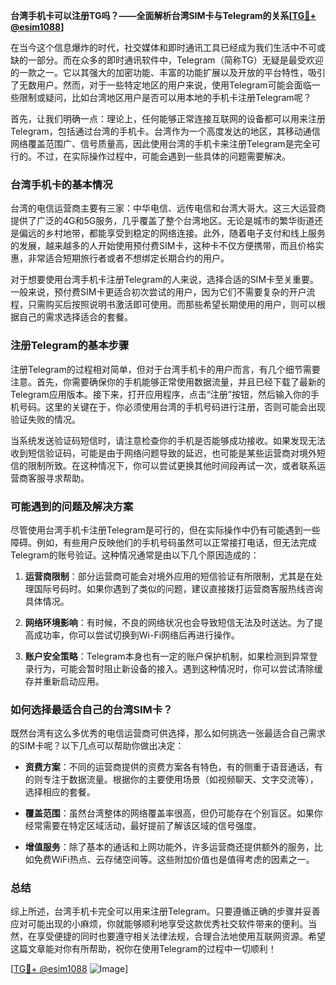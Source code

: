 **台湾手机卡可以注册TG吗？——全面解析台湾SIM卡与Telegram的关系[[TG💪+ @esim1088](https://t.me/s/esim1088)]**

在当今这个信息爆炸的时代，社交媒体和即时通讯工具已经成为我们生活中不可或缺的一部分。而在众多的即时通讯软件中，Telegram（简称TG）无疑是最受欢迎的一款之一。它以其强大的加密功能、丰富的功能扩展以及开放的平台特性，吸引了无数用户。然而，对于一些特定地区的用户来说，使用Telegram可能会面临一些限制或疑问，比如台湾地区用户是否可以用本地的手机卡注册Telegram呢？

首先，让我们明确一点：理论上，任何能够正常连接互联网的设备都可以用来注册Telegram，包括通过台湾的手机卡。台湾作为一个高度发达的地区，其移动通信网络覆盖范围广、信号质量高，因此使用台湾的手机卡来注册Telegram是完全可行的。不过，在实际操作过程中，可能会遇到一些具体的问题需要解决。

### **台湾手机卡的基本情况**

台湾的电信运营商主要有三家：中华电信、远传电信和台湾大哥大。这三大运营商提供了广泛的4G和5G服务，几乎覆盖了整个台湾地区。无论是城市的繁华街道还是偏远的乡村地带，都能享受到稳定的网络连接。此外，随着电子支付和线上服务的发展，越来越多的人开始使用预付费SIM卡，这种卡不仅方便携带，而且价格实惠，非常适合短期旅行者或者不想绑定长期合约的用户。

对于想要使用台湾手机卡注册Telegram的人来说，选择合适的SIM卡至关重要。一般来说，预付费SIM卡更适合初次尝试的用户，因为它们不需要复杂的开户流程，只需购买后按照说明书激活即可使用。而那些希望长期使用的用户，则可以根据自己的需求选择适合的套餐。

### **注册Telegram的基本步骤**

注册Telegram的过程相对简单，但对于台湾手机卡的用户而言，有几个细节需要注意。首先，你需要确保你的手机能够正常使用数据流量，并且已经下载了最新的Telegram应用版本。接下来，打开应用程序，点击“注册”按钮，然后输入你的手机号码。这里的关键在于，你必须使用台湾的手机号码进行注册，否则可能会出现验证失败的情况。

当系统发送验证码短信时，请注意检查你的手机是否能够成功接收。如果发现无法收到短信验证码，可能是由于网络问题导致的延迟，也可能是某些运营商对境外短信的限制所致。在这种情况下，你可以尝试更换其他时间段再试一次，或者联系运营商客服寻求帮助。

### **可能遇到的问题及解决方案**

尽管使用台湾手机卡注册Telegram是可行的，但在实际操作中仍有可能遇到一些障碍。例如，有些用户反映他们的手机号码虽然可以正常接打电话，但无法完成Telegram的账号验证。这种情况通常是由以下几个原因造成的：

1. **运营商限制**：部分运营商可能会对境外应用的短信验证有所限制，尤其是在处理国际号码时。如果你遇到了类似的问题，建议直接拨打运营商客服热线咨询具体情况。
   
2. **网络环境影响**：有时候，不良的网络状况也会导致短信无法及时送达。为了提高成功率，你可以尝试切换到Wi-Fi网络后再进行操作。

3. **账户安全策略**：Telegram本身也有一定的账户保护机制，如果检测到异常登录行为，可能会暂时阻止新设备的接入。遇到这种情况时，你可以尝试清除缓存并重新启动应用。

### **如何选择最适合自己的台湾SIM卡？**

既然台湾有这么多优秀的电信运营商可供选择，那么如何挑选一张最适合自己需求的SIM卡呢？以下几点可以帮助你做出决定：

- **资费方案**：不同的运营商提供的资费方案各有特色，有的侧重于语音通话，有的则专注于数据流量。根据你的主要使用场景（如视频聊天、文字交流等），选择相应的套餐。
  
- **覆盖范围**：虽然台湾整体的网络覆盖率很高，但仍可能存在个别盲区。如果你经常需要在特定区域活动，最好提前了解该区域的信号强度。

- **增值服务**：除了基本的通话和上网功能外，许多运营商还提供额外的服务，比如免费WiFi热点、云存储空间等。这些附加价值也是值得考虑的因素之一。

### **总结**

综上所述，台湾手机卡完全可以用来注册Telegram。只要遵循正确的步骤并妥善应对可能出现的小麻烦，你就能够顺利地享受这款优秀社交软件带来的便利。当然，在享受便捷的同时也要遵守相关法律法规，合理合法地使用互联网资源。希望这篇文章能对你有所帮助，祝你在使用Telegram的过程中一切顺利！

[[TG💪+ @esim1088](https://t.me/s/esim1088) ![Image](https://i.postimg.cc/4NQfJmqS/Snipaste-2025-05-13-00-14-12.png)]